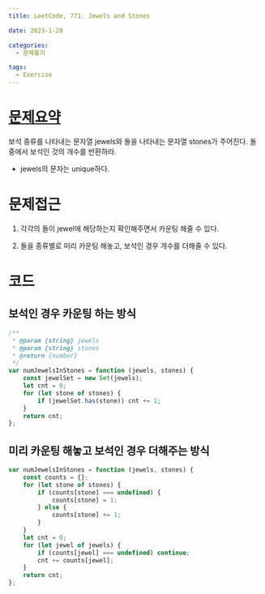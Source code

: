 ```yaml
---
title: LeetCode, 771. Jewels and Stones

date: 2023-1-20

categories:
  - 문제풀이

tags:
  - Exercise
---
```


# [문제요약](https://leetcode.com/problems/jewels-and-stones/description/)

보석 종류를 나타내는 문자열 jewels와 돌을 나타내는 문자열 stones가 주어진다. 돌 중에서 보석인 것의 개수를 반환하라.

- jewels의 문자는 unique하다.

# 문제접근

1. 각각의 돌이 jewel에 해당하는지 확인해주면서 카운팅 해줄 수 있다.

2. 돌을 종류별로 미리 카운팅 해놓고, 보석인 경우 개수를 더해줄 수 있다.

# 코드

## 보석인 경우 카운팅 하는 방식

```javascript
/**
 * @param {string} jewels
 * @param {string} stones
 * @return {number}
 */
var numJewelsInStones = function (jewels, stones) {
	const jewelSet = new Set(jewels);
	let cnt = 0;
	for (let stone of stones) {
		if (jewelSet.has(stone)) cnt += 1;
	}
	return cnt;
};
```

## 미리 카운팅 해놓고 보석인 경우 더해주는 방식

```javascript
var numJewelsInStones = function (jewels, stones) {
	const counts = {};
	for (let stone of stones) {
		if (counts[stone] === undefined) {
			counts[stone] = 1;
		} else {
			counts[stone] += 1;
		}
	}
	let cnt = 0;
	for (let jewel of jewels) {
		if (counts[jewel] === undefined) continue;
		cnt += counts[jewel];
	}
	return cnt;
};
```
